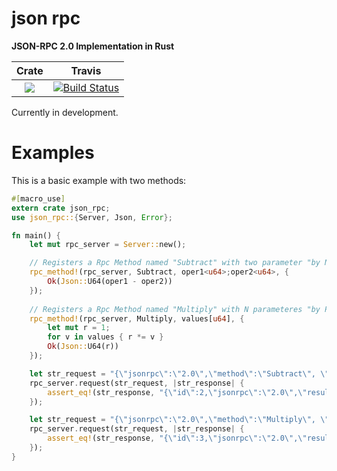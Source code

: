 # json rpc

**JSON-RPC 2.0 Implementation in Rust**

|Crate|Travis|
|:------:|:-------:|
|[![](http://meritbadge.herokuapp.com/json_rpc)](https://crates.io/crates/json_rpc)|[![Build Status](https://travis-ci.org/bcndanos/json_rpc.svg?branch=master)](https://travis-ci.org/bcndanos/json_rpc)|

Currently in development.

# Examples

This is a basic example with two methods:

```rust
#[macro_use]
extern crate json_rpc;
use json_rpc::{Server, Json, Error};

fn main() {
    let mut rpc_server = Server::new(); 

    // Registers a Rpc Method named "Subtract" with two parameter "by Name".
    rpc_method!(rpc_server, Subtract, oper1<u64>;oper2<u64>, {                
        Ok(Json::U64(oper1 - oper2))        
    });
            
    // Registers a Rpc Method named "Multiply" with N parameteres "by Position".
    rpc_method!(rpc_server, Multiply, values[u64], {        
        let mut r = 1;
        for v in values { r *= v }
        Ok(Json::U64(r))
    });    

    let str_request = "{\"jsonrpc\":\"2.0\",\"method\":\"Subtract\", \"params\":{\"oper1\":23, \"oper2\":4}, \"id\":2}".to_string();
    rpc_server.request(str_request, |str_response| {
        assert_eq!(str_response, "{\"id\":2,\"jsonrpc\":\"2.0\",\"result\":19}");
    });

    let str_request = "{\"jsonrpc\":\"2.0\",\"method\":\"Multiply\", \"params\":[5, 6, 7], \"id\":3}".to_string();
    rpc_server.request(str_request, |str_response| {
        assert_eq!(str_response, "{\"id\":3,\"jsonrpc\":\"2.0\",\"result\":210}");
    });
}

``` 
